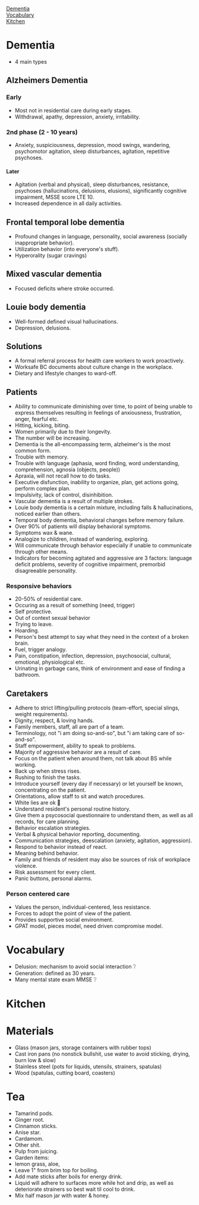 [Dementia](#dementia)<br/>
[Vocabulary](#vocabulary)<br/>
[Kitchen](#kitchen)<br/>

# Dementia
- 4 main types
## Alzheimers Dementia
### Early
- Most not in residential care during early stages.
- Withdrawal, apathy, depression, anxiety, irritability.
### 2nd phase (2 - 10 years)
- Anxiety, suspiciousness, depression, mood swings, wandering, psychomotor agitation, sleep disturbances, agitation, repetitive psychoses.
#### Later
- Agitation (verbal and physical), sleep disturbances, resistance, psychoses (hallucinations, delusions, elusions), significantly cognitive impairment, MSSE score LTE 10. 
- Increased dependence in all daily activities.
## Frontal temporal lobe dementia
- Profound changes in language, personality, social awareness (socially inappropriate behavior).
- Utilization behavior (into everyone's stuff).
- Hyperorality (sugar cravings)
## Mixed vascular dementia
- Focused deficits where stroke occurred.
## Louie body dementia
- Well-formed defined visual hallucinations.
- Depression, delusions.

## Solutions
- A formal referral process for health care workers to work proactively.
- Worksafe BC documents about culture change in the workplace.
- Dietary and lifestyle changes to ward-off.

## Patients
- Ability to communicate diminishing over time, to point of being unable to express themselves resulting in feelings of anxiousness, frustration, anger, fearful etc.
- Hitting, kicking, biting.
- Women primarily due to their longevity.
- The number will be increasing.
- Dementia is the all-encompassing term, alzheimer's is the most common form.
- Trouble with memory.
- Trouble with language (aphasia, word finding, word understanding, comprehension, agnosia (objects, people))
- Apraxia, will not recall how to do tasks.
- Executive disfunction, inability to organize, plan, get actions going, perform complex plan.
- Impulsivity, lack of control, disinhibition.
- Vascular dementia is a result of multiple strokes.
- Louie body dementia is a certain mixture, including falls & hallucinations, noticed earlier than others.
- Temporal body dementia, behavioral changes before memory failure.
- Over 90% of patients will display behavioral symptoms.
- Symptoms wax & wane.
- Analogize to children, instead of wandering, exploring.
- Will communicate through behavior especially if unable to communicate through other means.
- Indicators for becoming agitated and aggressive are 3 factors: language deficit problems, severity of cognitive impairment, premorbid disagreeable personality.

### Responsive behaviors
- 20-50% of residential care.
- Occuring as a result of something (need, trigger)
- Self protective.
- Out of context sexual behavior
- Trying to leave.
- Hoarding.
- Person's best attempt to say what they need in the context of a broken brain.
- Fuel, trigger analogy.
- Pain, constipation, infection, depression, psychosocial, cultural, emotional, physiological etc.
- Urinating in garbage cans, think of environment and ease of finding a bathroom.


## Caretakers
- Adhere to strict lifting/pulling protocols (team-effort, special slings, weight requirements).
- Dignity, respect, & loving hands.
- Family members, staff, all are part of a team.
- Terminology, not "i am doing so-and-so", but "i am taking care of so-and-so".
- Staff empowerment, ability to speak to problems.
- Majority of aggressive behavior are a result of care.
- Focus on the patient when around them, not talk about BS while working.
- Back up when stress rises.
- Rushing to finish the tasks.
- Introduce yourself (every day if necessary) or let yourself be known, concentrating on the patient.
- Orientations, allow staff to sit and watch procedures.
- White lies are ok 🤔
- Understand resident's personal routine history.
- Give them a psycosocial questionnaire to understand them, as well as all records, for care planning.
- Behavior escalation strategies.
- Verbal & physical behavior reporting, documenting.
- Communication strategies, deescalation (anxiety, agitation, aggression).
- Respond to behavior instead of react.
- Meaning behind behavior.
- Family and friends of resident may also be sources of risk of workplace violence.
- Risk assessment for every client.
- Panic buttons, personal alarms.

### Person centered care
- Values the person, individual-centered, less resistance.
- Forces to adopt the point of view of the patient.
- Provides supportive social environment.
- GPAT model, pieces model, need driven compromise model.

# Vocabulary

- Delusion: mechanism to avoid social interaction ❔
- Generation: defined as 30 years.
- Many mental state exam MMSE ❔

# Kitchen

# Materials
- Glass (mason jars, storage containers with rubber tops)
- Cast iron pans (no nonstick bullshit, use water to avoid sticking, drying, burn low & slow)
- Stainless steel (pots for liquids, utensils, strainers, spatulas)
- Wood (spatulas, cutting board, coasters)

# Tea
- Tamarind pods.
- Ginger root.
- Cinnamon sticks.
- Anise star.
- Cardamom.
- Other shit.
- Pulp from juicing.
- Garden items: 
- lemon grass, aloe,
- Leave 1" from brim top for boiling.
- Add mate sticks after boils for energy drink.
- Liquid will adhere to surfaces more while hot and drip, as well as deteriorate strainers so best wait til cool to drink.
- Mix half mason jar with water & honey.